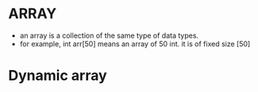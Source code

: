 # ARRAY

 - an array is a collection of the same type of data types.  
 - for example,
    int arr[50] means an array of 50 int. it is of fixed size [50]

# Dynamic array

    